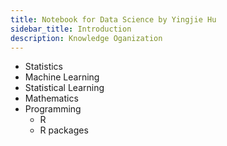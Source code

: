 ```yaml
---
title: Notebook for Data Science by Yingjie Hu
sidebar_title: Introduction
description: Knowledge Oganization
---
```


* Statistics
* Machine Learning
* Statistical Learning
* Mathematics
* Programming
	* R
	* R packages